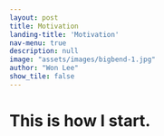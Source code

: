 ```yaml
---
layout: post
title: Motivation
landing-title: 'Motivation'
nav-menu: true
description: null
image: "assets/images/bigbend-1.jpg"
author: "Won Lee"
show_tile: false
---
```


<h1>This is how I start.</h1>
